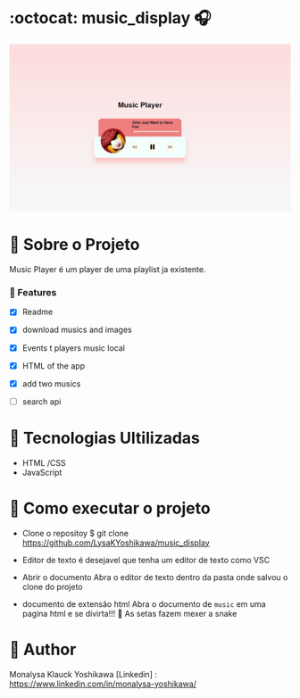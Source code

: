 # :octocat: music_display 🎧


<img src="images/image.JPG"/>

  #  :rocket: Sobre o Projeto

Music Player é um player de uma playlist ja existente.

### :loudspeaker: Features 

- [x] Readme
- [x] download musics and images
- [x] Events t players music local
- [x] HTML of the app
- [x] add two musics 
- [ ] search api


# :pushpin: Tecnologias Ultilizadas

- HTML /CSS
- JavaScript


# :pushpin: Como executar o projeto

  - Clone o repositoy 
  $ git clone <https://github.com/LysaKYoshikawa/music_display>
  
  - Editor de texto
  é desejavel que tenha um editor de texto como VSC
  
  - Abrir o documento
  Abra o editor de texto dentro da pasta onde salvou o clone do projeto
  
  - documento de extensão html
  Abra o documento de ```music``` em uma pagina html e se divirta!!! :snake:
  As setas fazem mexer a snake

# :pushpin: Author
Monalysa Klauck Yoshikawa
[Linkedin] : <https://www.linkedin.com/in/monalysa-yoshikawa/>
